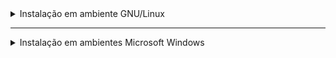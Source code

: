 <details>
   <summary>Instalação em ambiente GNU/Linux</summary>

   Pensado a ser executado em distribuições Linux de base Debian em um primeiro momento, esta aplicação possui uma instalação fácil e rápida, que deve ser feita abrindo um terminal e executando os seguintes comandos, em sequência:

   ```bash
   sudo apt update
   sudo apt upgrade -y
   mkdir -p ~/repos
   sudo apt install git unzip wget -y
   cd ~/repos
   wget https://github.com/tarcisioribeiro/StreamFort/archive/refs/heads/main.zip
   unzip main.zip
   mv StreamFort-main StreamFort
   cd StreamFort/
   sudo ./services/linux/install_service.sh
   ```

   A execução do script **install_service.sh** automaticamente realizará a instalação das dependências e configuração do ambiente da aplicação.

</details>

---

<details>
   <summary>Instalação em ambientes Microsoft Windows</summary>

   Anres de tudo, certifique-se de ter o **[Git](https://git-scm.com/downloads)** instalado em sua máquina, para que seja possível clonar o código do projeto.

   Nas versões mais recentes do Windows 10/11, foi implementada a ferramenta **[WinGet](https://learn.microsoft.com/en-us/windows/package-manager/winget/)**, que permite o download e instalação de diversos softwares que estão agrupados e disponibilizados na plataforma **[winget.run](https://winget.run/)**. Basta procurar pelo software desejado, neste caso, o Git, e copiar o seu comando de download/instalação e executá-lo em uma janela do PowerShell.

   Para utilizar o StreamFort em ambiente **Windows**, execute o **Windows PowerShell** como **administrador**, executando em sequência os comandos abaixo:

   ```powershell
   Set-ExecutionPolicy Unrestricted
   winget install -e --id Git.Git
   cd ~
   ```

   Feche o PowerShell, e o execute novamente, desta vez sem a necessidade dos privilégios de administrador, e execute estes comandos:

   ```powershell
   git clone https://github.com/tarcisioribeiro/StreamFort.git
   whoami
   ```
   Anote o nome de usuário que aparecerá ao executar o comando **whoami**, que deve retornar algo como desktop-q6nbvq\dev. Anote os caracteres que são mostrados após a "\\".

   Execute novamente o PowerShell como administrador, e execute estes comandos:

   ```
   cd C:\Users\'usuario_anotado'
   .\StreamFort\services\windows\InstallWSL.ps1
   ```

   Após executar os comandos acima, reinicie a máquina, executando o Windows PowerShell com permissões de administrador novamente, e execute o seguinte comando:

   ```powershell
   .\StreamFort\services\windows\InstallWSL_Ubuntu22_04.ps1
   ```

   A execução do script **InstallWSL.ps1** automaticamente realizará a instalação do **[WSL](https://learn.microsoft.com/en-us/windows/wsl/)**, que é o Subsistema Linux para Windows. O script **InstallWSL_Ubuntu22_04.ps1** realizará a instalação do **[Ubuntu 22.04](https://ubuntu.com/download/desktop/thank-you?version=22.04&architecture=amd64)** sobre o WSL.

   ### Configuração da aplicação através do WSL

   Para instalar a aplicação no WSL pelo Ubuntu 22.04, execute a aplicação do Ubuntu 22.04 que foi instalada anteriormente, e siga o passo a passo abaixo:

   1. Ao executar o Ubuntu 22.04, será necessário definir um nome de usuário, o qual deve ser **serveruser**, para que a aplicação possa ser instalada.
      
      **OBS.:** Defina uma senha que possa lembrar, e a armazene, pois ela será utilizada algumas vezes durante a instalação.

   2. Após definir uma senha, execute os seguintes comandos na aplicação do Ubuntu 22.04:

   ```bash
   cd ~
   sudo apt update
   sudo apt upgrade -y
   mkdir -p ~/repos
   sudo apt install build-essential git curl wget neofetch net-tools unzip -y
   cd ~/repos
   wget https://github.com/tarcisioribeiro/StreamFort/archive/refs/heads/main.zip
   unzip main.zip
   mv StreamFort-main StreamFort
   cd StreamFort/
   sudo ./services/linux/install_service.sh
   ```

   3. Após executar os comandos acima, será disponibilizado através do terminal o link de acesso, o qual deve ser copiado e colado em seu navegador de preferência.

</details>